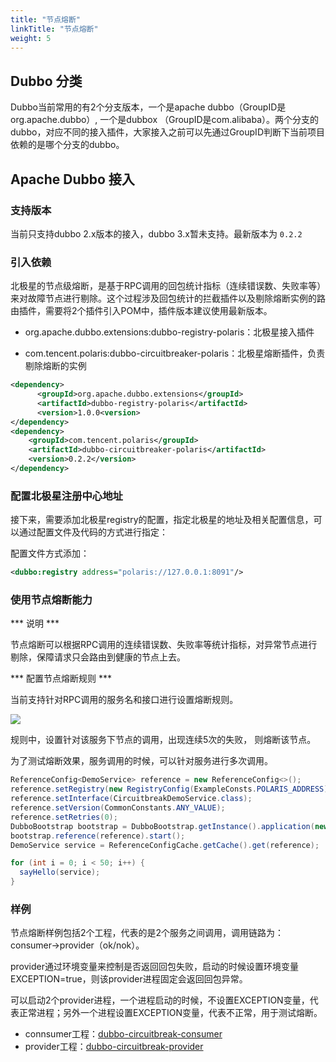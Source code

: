 ```yaml
---
title: "节点熔断"
linkTitle: "节点熔断"
weight: 5
---
```


## Dubbo 分类

Dubbo当前常用的有2个分支版本，一个是apache dubbo（GroupID是org.apache.dubbo）, 一个是dubbox （GroupID是com.alibaba）。两个分支的dubbo，对应不同的接入插件，大家接入之前可以先通过GroupID判断下当前项目依赖的是哪个分支的dubbo。

## Apache Dubbo 接入

### 支持版本

当前只支持dubbo 2.x版本的接入，dubbo 3.x暂未支持。最新版本为 ```0.2.2```

### 引入依赖

北极星的节点级熔断，是基于RPC调用的回包统计指标（连续错误数、失败率等）来对故障节点进行剔除。这个过程涉及回包统计的拦截插件以及剔除熔断实例的路由插件，需要将2个插件引入POM中，插件版本建议使用最新版本。

- org.apache.dubbo.extensions:dubbo-registry-polaris：北极星接入插件

- com.tencent.polaris:dubbo-circuitbreaker-polaris：北极星熔断插件，负责剔除熔断的实例

```xml
<dependency>
      <groupId>org.apache.dubbo.extensions</groupId>
      <artifactId>dubbo-registry-polaris</artifactId>
      <version>1.0.0<version>
</dependency>
<dependency>
    <groupId>com.tencent.polaris</groupId>
    <artifactId>dubbo-circuitbreaker-polaris</artifactId>
    <version>0.2.2</version>
</dependency>
```

### 配置北极星注册中心地址

接下来，需要添加北极星registry的配置，指定北极星的地址及相关配置信息，可以通过配置文件及代码的方式进行指定：

配置文件方式添加：

```xml
<dubbo:registry address="polaris://127.0.0.1:8091"/>
```

### 使用节点熔断能力

*** 说明 ***

节点熔断可以根据RPC调用的连续错误数、失败率等统计指标，对异常节点进行剔除，保障请求只会路由到健康的节点上去。

*** 配置节点熔断规则 ***

当前支持针对RPC调用的服务名和接口进行设置熔断规则。

![](../图片/熔断规则.png)

规则中，设置针对该服务下节点的调用，出现连续5次的失败， 则熔断该节点。

为了测试熔断效果，服务调用的时候，可以针对服务进行多次调用。

````java
ReferenceConfig<DemoService> reference = new ReferenceConfig<>();
reference.setRegistry(new RegistryConfig(ExampleConsts.POLARIS_ADDRESS));
reference.setInterface(CircuitbreakDemoService.class);
reference.setVersion(CommonConstants.ANY_VALUE);
reference.setRetries(0);
DubboBootstrap bootstrap = DubboBootstrap.getInstance().application(new ApplicationConfig("dubbo-circuitbreak-consumer-service")).registry(new RegistryConfig(ExampleConsts.POLARIS_ADDRESS));
bootstrap.reference(reference).start();
DemoService service = ReferenceConfigCache.getCache().get(reference);

for (int i = 0; i < 50; i++) {
  sayHello(service);
}

````

### 样例

节点熔断样例包括2个工程，代表的是2个服务之间调用，调用链路为：consumer->provider（ok/nok）。

provider通过环境变量来控制是否返回回包失败，启动的时候设置环境变量EXCEPTION=true，则该provider进程固定会返回回包异常。

可以启动2个provider进程，一个进程启动的时候，不设置EXCEPTION变量，代表正常进程；另外一个进程设置EXCEPTION变量，代表不正常，用于测试熔断。

- connsumer工程：[dubbo-circuitbreak-consumer](https://github.com/polarismesh/dubbo-java-polaris/tree/main/dubbo/dubbo-examples/dubbo-circuitbreak-example/dubbo-circuitbreak-consumer)
- provider工程：[dubbo-circuitbreak-provider](https://github.com/polarismesh/dubbo-java-polaris/tree/main/dubbo/dubbo-examples/dubbo-circuitbreak-example/dubbo-circuitbreak-provider)

